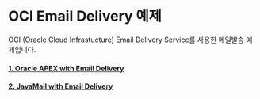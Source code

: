 # OCI Email Delivery 예제

OCI (Oracle Cloud Infrastucture) Email Delivery Service를 사용한 메일발송 예제입니다.

#### [1. Oracle APEX with Email Delivery](APEX)

#### [2. JavaMail with Email Delivery](JavaMail)
